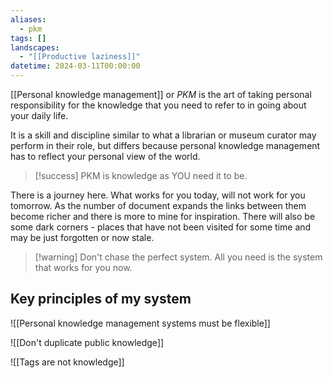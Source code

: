 ```yaml
---
aliases:
  - pkm
tags: []
landscapes:
  - "[[Productive laziness]]"
datetime: 2024-03-11T00:00:00
---
```

[[Personal knowledge management]] or *PKM* is the art of taking personal responsibility for the knowledge that you need to refer to in going about your daily life.

It is a skill and discipline similar to what a librarian or museum curator may perform in their role, but differs because personal knowledge management has to reflect your personal view of the world. 

> [!success] PKM is knowledge as YOU need it to be.

There is a journey here. What works for you today, will not work for you tomorrow. As the number of document expands the links between them become richer and there is more to mine for inspiration. There will also be some dark corners - places that have not been visited for some time and may be just forgotten or now stale.

> [!warning] Don't chase the perfect system. All you need is the system that works for you now.

## Key principles of my system

![[Personal knowledge management systems must be flexible]]

![[Don't duplicate public knowledge]]

![[Tags are not knowledge]]